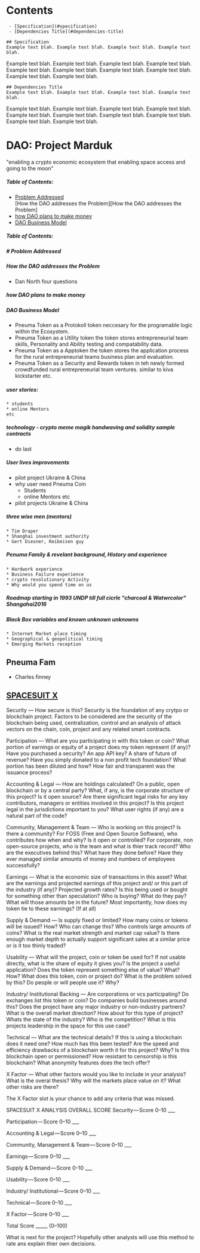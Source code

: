 # Contents
     - [Specification](#specification) 
     - [Dependencies Title](#dependencies-title) 

    ## Specification
    Example text blah. Example text blah. Example text blah. Example text blah. 
Example text blah. Example text blah. Example text blah. Example text blah. 
Example text blah. Example text blah. Example text blah. Example text blah. 
Example text blah. Example text blah. 

    ## Dependencies Title
    Example text blah. Example text blah. Example text blah. Example text blah. 
Example text blah. Example text blah. Example text blah. Example text blah. 
Example text blah. Example text blah. Example text blah. Example text blah. 
Example text blah. Example text blah. 
# DAO: Project Marduk
"enabling a crypto economic  ecosystem that enabling space access and going to the moon"  
<!--  Table of Contents: -->
##### Table of Contents:
* [Problem Addressed](#)  
[How the DAO addresses the Problem][How the DAO addresses the Problem]
* [how DAO plans to make money](#how)
* [DAO Business Model](#)

##### Table of Contents:
##### # Problem Addressed
##### How the DAO addresses the Problem
* Dan North four questions 
##### how DAO plans to make money 
##### DAO Business Model 
* Pneuma Token as a Protokoll token neccesary for the programable logic within the Ecosystem.
* Pneuma Token as a Utility token the token stores entrepreneurial team skills, Personality and Ability testing and compatability data. 
* Pneuma Token as a Apptoken the token stores the application process for the rural entrepreneurial teams business plan and evaluation.
* Pneuma Token as a Security and Rewards token in teh newly formed crowdfunded rural entrepreneurial team ventures. similar to kiva kickstarter etc.

##### user stories:
    * students 
    * online Mentors 
    etc
##### technology - crypto meme magik handwaving and solidity sample contracts 
* do last
##### User lives improvements 
* pilot project Ukraine & China  
* why user need Pneuma Coin  
  * Students
  * online Mentors 
    etc
* pilot projects Ukraine & China   
##### three wise men (mentors) 
    * Tim Draper
    * Shanghai investment authority 
    * Gert Diesner, Reibeisen guy 
##### Penuma Family & revelant background, History and experience 
    * Hardwork experience 
    * Business Failure experience
    * crypto revolutionary Activity 
    * Why would you spend time on us 
    
    
##### Roadmap starting in 1993 UNDP till full cicrle "charcoal & Watwrcolor" Shangahai2016 

##### Black Box variables and known unknown unknowns 
    * Internet Market place timing
    * Geographical & geopolitical timing
    * Emerging Markets reception
    
## Pneuma Fam
* Charles finney 
  
## [SPACESUIT X](https://medium.com/@brucefenton/spacesuit-x-c314946fa349)
Security
— How secure is this? Security is the foundation of any crytpo or blockchain project. Factors to be considered are the security of the blockchain being used, centralization, control and an analysis of attack vectors on the chain, coin, project and any related smart contracts.

Participation
— What are you participating in with this token or coin? What portion of earnings or equity of a project does my token represent (if any)? Have you purchased a security? An app API key? A share of future of revenue? Have you simply donated to a non profit tech foundation? What portion has been diluted and how? How fair and transparent was the issuance process?

Accounting & Legal
— How are holdings calculated? On a public, open blockchain or by a central party? What, if any, is the corporate structure of this project? Is it open source? Are there significant legal risks for any key contributors, managers or entities involved in this project? Is this project legal in the jurisdictions important to you? What user rights (if any) are a natural part of the code?

Community, Management & Team
— Who is working on this project? Is there a community? For FOSS (Free and Open Source Software), who contributes how when and why? Is it open or controlled? For corporate, non open-source projects, who is the team and what is thier track record? Who are the executives behind this? What have they done before? Have they ever managed similar amounts of money and numbers of employees successfully?

Earnings
— What is the economic size of transactions in this asset? What are the earnings and projected earnings of this project and/ or this part of the industry (if any)? Projected growth rates? Is this being used or bought for something other than speculation? Who is buying? What do they pay? What will those amounts be in the future? Most importantly, how does my token tie to these earnings? (If at all)

Supply & Demand
— Is supply fixed or limited? How many coins or tokens will be issued? How? Who can change this? Who controls large amounts of coins? What is the real market strength and market cap value? Is there enough market depth to actually support significant sales at a similar price or is it too thinly traded?

Usability
— What will the project, coin or token be used for? If not usable directly, what is the share of equity it gives you? Is the project a useful application? Does the token represent something else of value? What? How? What does this token, coin or project do? What is the problem solved by this? Do people or will people use it? Why?

Industry/ Institutional Backing
— Are corporations or vcs participating? Do exchanges list this token or coin? Do companies build businesses around this? Does the project have any major industry or non-industry partners? What is the overall market direction? How about for this type of project? Whats the state of the industry? Who is the competition? What is this projects leadership in the space for this use case?

Technical
— What are the technical details? If this is using a blockchain does it need one? How much has this been tested? Are the speed and efficiency drawbacks of a blockchain worth it for this project? Why? Is this blockchain open or permissioned? How resistant to censorship is this blockchain? What anonymity features does the tech offer?

X Factor
— What other factors would you like to include in your analysis? What is the overal thesis? Why will the markets place value on it? What other risks are there?

The X Factor slot is your chance to add any criteria that was missed.

SPACESUIT X ANALYSIS OVERALL SCORE
Security — Score 0–10 ___

Participation — Score 0–10 ___

Accounting & Legal — Score 0–10 ___

Community, Management & Team — Score 0–10 ___

Earnings — Score 0–10 ___

Supply & Demand — Score 0–10 ___

Usability — Score 0–10 ___

Industry/ Institutional — Score 0–10 ___

Technical — Score 0–10 ___

X Factor — Score 0–10 ___

Total Score _____ (0–100)

What is next for the project? Hopefully other analysts will use this method to rate ans explain thier own decisions.
